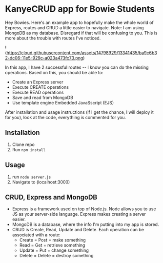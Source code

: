 # KanyeCRUD app for Bowie Students
Hey Bowies. Here's an example app to hopefully make the whole world of Express, routes and CRUD a little easier to navigate. Note: I am using MongoDB as my database. Disregard if that will be confusing to you. This is more about the trouble with routes I've noticed.

!(https://cloud.githubusercontent.com/assets/14798929/13341435/ba9c6b32-dc06-11e5-929c-a023a473fc73.png)

In this app, I have 2 successful routes -- I know you can do the missing operations. Based on this, you should be able to:
* Create an Express server
* Execute CREATE operations
* Execute READ operations
* Save and read from MongoDB
* Use template engine Embedded JavaSscript (EJS)

After installation and usage instructions (if I get the chance, I will deploy it for you), look at the code, everything is commented for you.

## Installation
1. Clone repo
2. Run `npm install`

## Usage
1. run `node server.js`
2. Navigate to (localhost:3000)

## CRUD, Express and MongoDB
+ Express is a framework used on top of Node.js. Node allows you to use JS as your server-side language. Express makes creating a server easier.
+ MongoDB is a database, where the info I'm putting into my app is stored.
+ CRUD is Create, Read, Update and Delete. Each operation can be associated with a route:
  * Create = Post = make something
  * Read = Get = retrieve something
  * Update = Put = change something
  * Delete = Delete = destroy something
